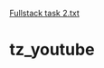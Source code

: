 [Fullstack task 2.txt](https://github.com/phpRulit/tz_youtube/files/7087966/Fullstack.task.2.txt)
# tz_youtube
